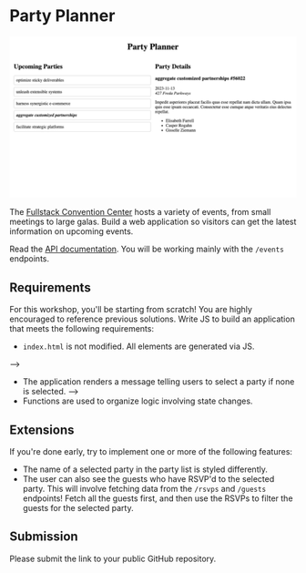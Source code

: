 # Party Planner

![Example screenshot with a list of upcoming parties. Detailed information, including a guest list, is displayed for a selected party.](example.png)

The [Fullstack Convention Center](https://fsa-crud-2aa9294fe819.herokuapp.com/api) hosts a variety of events, from small meetings to large galas. Build a web application so visitors can get the latest information on upcoming events.

Read the [API documentation](https://fsa-crud-2aa9294fe819.herokuapp.com/api/#tag/Events). You will be working mainly with the `/events` endpoints.

## Requirements

For this workshop, you'll be starting from scratch! You are highly encouraged to reference previous solutions. Write JS to build an application that meets the following requirements:

- `index.html` is not modified. All elements are generated via JS.
<!-- - The application updates state by fetching an array of parties from the API. -->
<!-- - The application renders a list of party names. -->
<!-- - When a party name is clicked on, the application updates state by fetching information about a single party from the API. -->
 <!-- - The application renders the name, ID, date, description, and location of the selected party. --> -->
- The application renders a message telling users to select a party if none is selected. -->
- Functions are used to organize logic involving state changes.
<!-- - The application is rerendered whenever state changes. -->
<!-- - UI elements are organized into component functions. -->
<!-- - All thrown errors are explicitly caught with a try...catch statement. -->

## Extensions

If you're done early, try to implement one or more of the following features:

- The name of a selected party in the party list is styled differently.
- The user can also see the guests who have RSVP'd to the selected party. This will involve fetching data from the `/rsvps` and `/guests` endpoints! Fetch all the guests first, and then use the RSVPs to filter the guests for the selected party.

## Submission

Please submit the link to your public GitHub repository.
